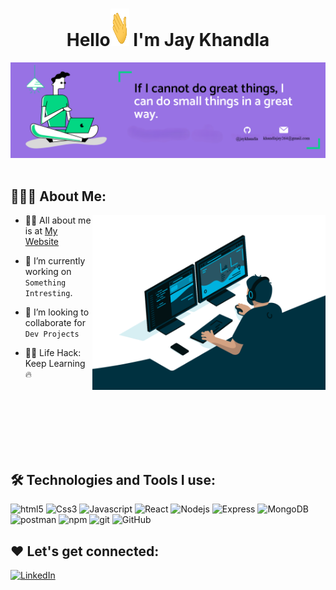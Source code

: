 <h1 align="center">Hello<img src="https://raw.githubusercontent.com/ABSphreak/ABSphreak/master/gifs/Hi.gif" width="30px" height="60px"> I'm Jay Khandla</h1>
 
<div align="center">
  <img src ="./banner.png" />  
</div>

 <br/>

## 👨🏻‍💻 About Me:

<img  src="/Coder.gif" height="280px" align="right" />

- 🙋‍♂️ All about me is at [My Website](https://jay-flame.vercel.app/)

- 🔭 I’m currently working on `Something Intresting`.

- 👯 I’m looking to collaborate for `Dev Projects`

- 👨‍💻 Life Hack: Keep Learning :fire:

 <br/>  <br/>  <br/>  <br/>  <br/>  <br/>
 
## 🛠️ Technologies and Tools I use:

<p>
<img alt="html5" src="https://img.shields.io/badge/HTML5-E34F26?style=for-the-badge&logo=html5&logoColor=white" height="25px"/>
<img alt="Css3" src="https://img.shields.io/badge/CSS3-1572B6?style=for-the-badge&logo=css3&logoColor=white" height="25px"/>
<img alt="Javascript" src="https://img.shields.io/badge/JavaScript-323330?style=for-the-badge&logo=javascript&logoColor=F7DF1E"  height="25px"/>
<img alt="React" src="https://img.shields.io/badge/React-20232A?style=for-the-badge&logo=react&logoColor=61DAFB" height="25px"/>
<img alt="Nodejs" src="https://img.shields.io/badge/-Nodejs-43853d?style=flat-square&logo=Node.js&logoColor=white"  height="25px"/>
<img alt="Express" src="https://img.shields.io/badge/express.js-%23404d59.svg?style=for-the-badge&logo=express&logoColor=%2361DAFB" height="25px"/>
<img alt="MongoDB" src="https://img.shields.io/badge/-MongoDB-13aa52?style=flat-square&logo=mongodb&logoColor=white"  height="25px"/>
<img alt="postman" src="https://img.shields.io/badge/-Postman-00C7B7?style=flat-square&logo=postman&logoColor=white" height="25px"/>
<img alt="npm" src="https://img.shields.io/badge/NPM-%23000000.svg?style=for-the-badge&logo=npm&logoColor=white" height="25px"/>
<img alt="git" src="https://img.shields.io/badge/-Git-F05032?style=flat-square&logo=git&logoColor=white" height="25px"/>
<img alt="GitHub" src="https://img.shields.io/badge/GitHub-1
<img alt="Bootstrap" src="https://img.shields.io/badge/Bootstrap-563D7C?style=for-the-badge&logo=bootstrap&logoColor=white" height="25px"/>
</p>

## ❤️ Let's get connected:

<p> <a href="https://www.linkedin.com/in/jaykhandla/" target="_blank"><img alt="LinkedIn" src="https://img.shields.io/badge/linkedin-%230077B5.svg?&style=for-the-badge&logo=linkedin&logoColor=white"  height="30px"/></a> </p>